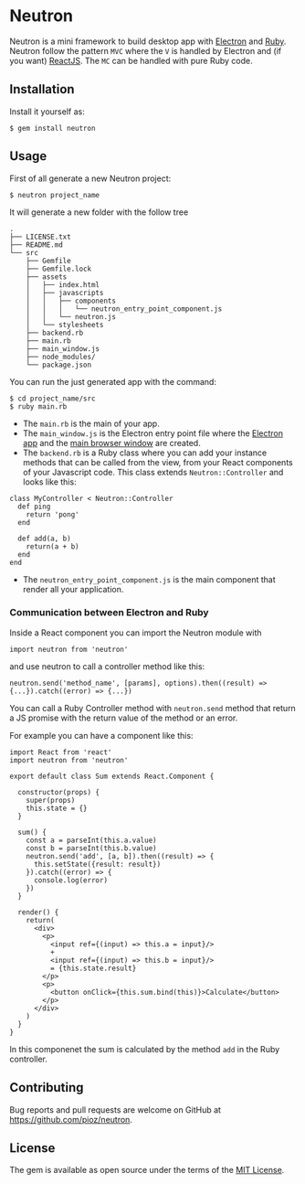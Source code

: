# Neutron

Neutron is a mini framework to build desktop app with [Electron](https://electron.atom.io/) and [Ruby](https://www.ruby-lang.org/).
Neutron follow the pattern `MVC` where the `V` is handled by Electron and (if you want) [ReactJS](https://facebook.github.io/react/).
The `MC` can be handled with pure Ruby code.


## Installation

Install it yourself as:

    $ gem install neutron


## Usage

First of all generate a new Neutron project:

    $ neutron project_name

It will generate a new folder with the follow tree
```
.
├── LICENSE.txt
├── README.md
└── src
    ├── Gemfile
    ├── Gemfile.lock
    ├── assets
    │   ├── index.html
    │   ├── javascripts
    │   │   ├── components
    │   │   │   └── neutron_entry_point_component.js
    │   │   └── neutron.js
    │   └── stylesheets
    ├── backend.rb
    ├── main.rb
    ├── main_window.js
    ├── node_modules/
    └── package.json
```
You can run the just generated app with the command:

    $ cd project_name/src
    $ ruby main.rb

- The `main.rb` is the main of your app.
- The `main_window.js` is the Electron entry point file where the [Electron app](https://electron.atom.io/docs/api/app/) and the [main browser window](https://electron.atom.io/docs/api/browser-window/) are created.
- The `backend.rb` is a Ruby class where you can add your instance methods that can be called from the view, from your React components of your Javascript code. This class extends `Neutron::Controller` and looks like this:
```
class MyController < Neutron::Controller
  def ping
    return 'pong'
  end

  def add(a, b)
    return(a + b)
  end
end
```
- The `neutron_entry_point_component.js` is the main component that render all your application.


### Communication between Electron and Ruby

Inside a React component you can import the Neutron module with

    import neutron from 'neutron'

and use neutron to call a controller method like this:

    neutron.send('method_name', [params], options).then((result) => {...}).catch((error) => {...})

You can call a Ruby Controller method with `neutron.send` method that return a JS promise with the return value of the method or an error.

For example you can have a component like this:
```
import React from 'react'
import neutron from 'neutron'

export default class Sum extends React.Component {

  constructor(props) {
    super(props)
    this.state = {}
  }

  sum() {
    const a = parseInt(this.a.value)
    const b = parseInt(this.b.value)
    neutron.send('add', [a, b]).then((result) => {
      this.setState({result: result})
    }).catch((error) => {
      console.log(error)
    })
  }

  render() {
    return(
      <div>
        <p>
          <input ref={(input) => this.a = input}/>
          +
          <input ref={(input) => this.b = input}/>
          = {this.state.result}
        </p>
        <p>
          <button onClick={this.sum.bind(this)}>Calculate</button>
        </p>
      </div>
    )
  }
}
```
In this componenet the sum is calculated by the method `add` in the Ruby controller.


## Contributing

Bug reports and pull requests are welcome on GitHub at https://github.com/pioz/neutron.


## License

The gem is available as open source under the terms of the [MIT License](http://opensource.org/licenses/MIT).

